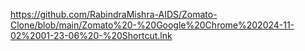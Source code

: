 https://github.com/RabindraMishra-AIDS/Zomato-Clone/blob/main/Zomato%20-%20Google%20Chrome%202024-11-02%2001-23-06%20-%20Shortcut.lnk
